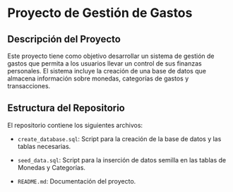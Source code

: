 # Proyecto de Gestión de Gastos


## Descripción del Proyecto

Este proyecto tiene como objetivo desarrollar un sistema de gestión de gastos que permita a los usuarios llevar un control de sus finanzas personales. El sistema incluye la creación de una base de datos que almacena información sobre monedas, categorías de gastos y transacciones.


## Estructura del Repositorio

El repositorio contiene los siguientes archivos:


- `create_database.sql`: Script para la creación de la base de datos y las tablas necesarias.

- `seed_data.sql`: Script para la inserción de datos semilla en las tablas de Monedas y Categorías.

- `README.md`: Documentación del proyecto.
